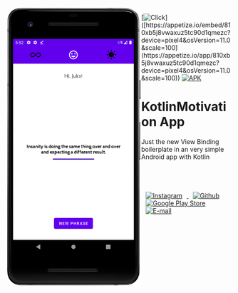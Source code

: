  




<a href="https://appetize.io/app/810xb5j8vwaxuz5tc90d1qmezc?device=pixel4&osVersion=11.0&scale=100">
<img src="https://github.com/jrvansuita/KotlinMotivation/blob/master/screenshot.png?raw=true" align="left" hspace="1" vspace="1" width="300px">
</a>


[![Click](https://img.shields.io/badge/Clique%20Aqui-Run%20Now-brightgreen.svg?)]([https://appetize.io/embed/810xb5j8vwaxuz5tc90d1qmezc?device=pixel4&osVersion=11.0&scale=100](https://appetize.io/app/810xb5j8vwaxuz5tc90d1qmezc?device=pixel4&osVersion=11.0&scale=100)) 
[![APK](https://img.shields.io/badge/APK-Download-blue.svg)](https://github.com/jrvansuita/KotlinMotivation/raw/master/app.apk) 



# KotlinMotivation App



Just the new View Binding boilerplate in an very simple Android app with Kotlin

</br>


#

<a href="https://www.instagram.com/jnrvans/" target="_blank">
  <img src="https://camo.githubusercontent.com/c9dacf0f25a1489fdbc6c0d2b41cda58b77fa210a13a886d6f99e027adfbd358/68747470733a2f2f6564656e742e6769746875622e696f2f537570657254696e7949636f6e732f696d616765732f7376672f696e7374616772616d2e737667" alt="Instagram" witdh="44" height="44" hspace="10">
</a>
<a href="https://github.com/jrvansuita" target="_blank">
  <img src="https://camo.githubusercontent.com/b079fe922f00c4b86f1b724fbc2e8141c468794ce8adbc9b7456e5e1ad09c622/68747470733a2f2f6564656e742e6769746875622e696f2f537570657254696e7949636f6e732f696d616765732f7376672f6769746875622e737667" alt="Github" witdh="44" height="44" hspace="10">
</a>
<a href="https://play.google.com/store/apps/dev?id=8002078663318221363" target="_blank">
  <img src="https://camo.githubusercontent.com/8ce12185c778e13eed2073e7a6aba042ce5092d4d41744e7052e0fc16363c386/68747470733a2f2f6564656e742e6769746875622e696f2f537570657254696e7949636f6e732f696d616765732f7376672f676f6f676c655f706c61792e737667" alt="Google Play Store" witdh="44" height="44" hspace="10">
</a>
<a href="mailto:vansuita.jr@gmail.com" target="_blank" >
  <img src="https://camo.githubusercontent.com/4a3dd8d10a27c272fd04b2ce8ed1a130606f95ea6a76b5e19ce8b642faa18c27/68747470733a2f2f6564656e742e6769746875622e696f2f537570657254696e7949636f6e732f696d616765732f7376672f676d61696c2e737667" alt="E-mail" witdh="44" height="44" hspace="10">
</a>
